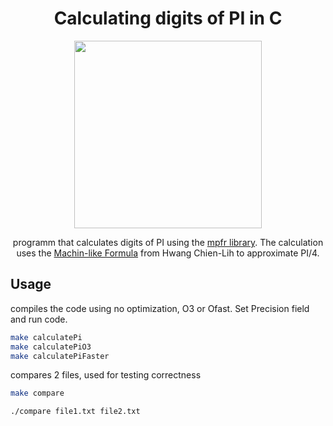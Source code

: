<h1 align="center">Calculating digits of PI in C</h1>

<div align="center">

<p align="center">
    <img src="https://i.imgur.com/x0rhLQ9.jpg" width="300"/>
</p>

programm that calculates digits of PI using the [mpfr library](https://www.mpfr.org/). The calculation uses the [Machin-like Formula](https://en.wikipedia.org/wiki/Machin-like_formula) from Hwang Chien-Lih to approximate PI/4.
</div>


## Usage

compiles the code using no optimization, O3 or Ofast. Set Precision field and run code.

```bash
make calculatePi
make calculatePiO3
make calculatePiFaster
```

compares 2 files, used for testing correctness
```bash
make compare

./compare file1.txt file2.txt
```


